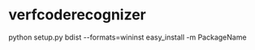verfcoderecognizer
==================
python setup.py bdist --formats=wininst
easy_install -m PackageName
